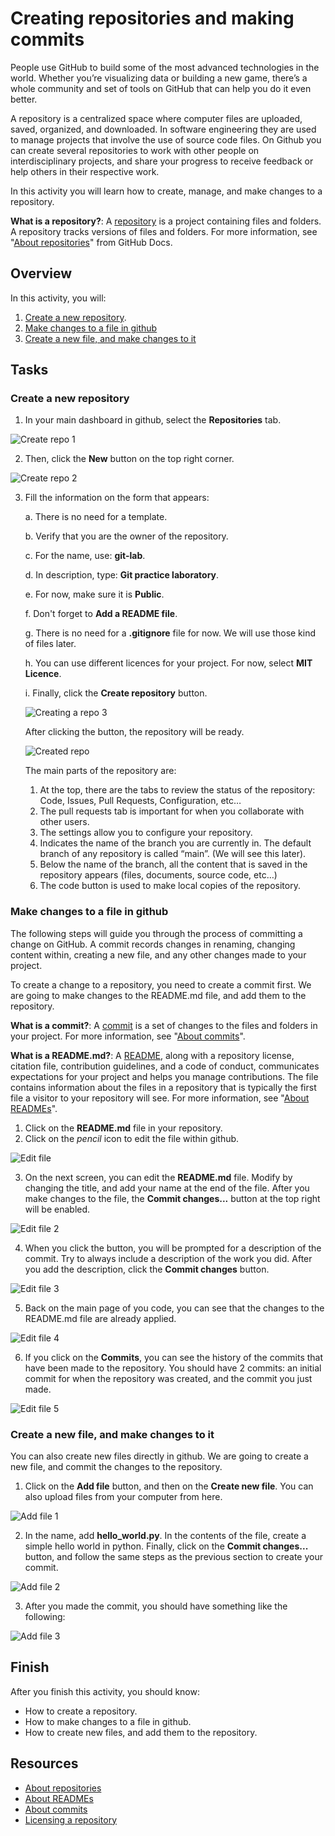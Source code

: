 # Creating repositories and making commits

People use GitHub to build some of the most advanced technologies in the world. Whether you’re visualizing data or building a new game, there’s a whole community and set of tools on GitHub that can help you do it even better.

A repository is a centralized space where computer files are uploaded, saved, organized, and downloaded. In software engineering they are used to manage projects that involve the use of source code files. On Github you can create several repositories to work with other people on interdisciplinary projects, and share your progress to receive feedback or help others in their respective work.

In this activity you will learn how to create, manage, and make changes to a repository.

**What is a repository?**: A [repository](https://docs.github.com/get-started/quickstart/github-glossary#repository) is a project containing files and folders. A repository tracks versions of files and folders. For more information, see "[About repositories](https://docs.github.com/en/repositories/creating-and-managing-repositories/about-repositories)" from GitHub Docs.

## Overview

In this activity, you will:

1. [Create a new repository](#create-a-new-repository). 
2. [Make changes to a file in github](#make-changes-to-a-file-in-github)
3. [Create a new file, and make changes to it](#create-a-new-file-and-make-changes-to-it)

## Tasks

### Create a new repository

1. In your main dashboard in github, select the **Repositories** tab.

![Create repo 1](.images/2_introduction/2_repository_1.png)

2. Then, click the **New** button on the top right corner.

![Create repo 2](.images/2_introduction/2_repository_2.png)

3. Fill the information on the form that appears:

    a. There is no need for a template.

    b. Verify that you are the owner of the repository.

    c. For the name, use: **git-lab**.

    d. In description, type: **Git practice laboratory**.

    e. For now, make sure it is **Public**.

    f. Don't forget to **Add a README file**.

    g. There is no need for a **.gitignore** file for now. We will use those kind of files later.

    h. You can use different licences for your project. For now, select **MIT Licence**.

    i. Finally, click the **Create repository** button.

    ![Creating a repo 3](.images/2_introduction/2_repository_4.png)

    After clicking the button, the repository will be ready.

    ![Created repo](.images/2_introduction/2_repository_5.png)

    The main parts of the repository are:

    1. At the top, there are the tabs to review the status of the repository: Code, Issues, Pull Requests, Configuration, etc…
    2. The pull requests tab is important for when you collaborate with other users.
    3. The settings allow you to configure your repository.
    4. Indicates the name of the branch you are currently in. The default branch of any repository is called “main”. (We will see this later).
    5. Below the name of the branch, all the content that is saved in the repository appears (files, documents, source code, etc…)
    6. The code button is used to make local copies of the repository.

### Make changes to a file in github

The following steps will guide you through the process of committing a change on GitHub. A commit records changes in renaming, changing content within, creating a new file, and any other changes made to your project.

To create a change to a repository, you need to create a commit first. We are going to make changes to the README.md file, and add them to the repository. 

**What is a commit?**: A [commit](https://docs.github.com/en/get-started/learning-about-github/github-glossary#commit) is a set of changes to the files and folders in your project. For more information, see "[About commits](https://docs.github.com/en/pull-requests/committing-changes-to-your-project/creating-and-editing-commits/about-commits)".

**What is a README.md?**: A [README](https://docs.github.com/en/get-started/learning-about-github/github-glossary#readme), along with a repository license, citation file, contribution guidelines, and a code of conduct, communicates expectations for your project and helps you manage contributions. The file contains information about the files in a repository that is typically the first file a visitor to your repository will see. For more information, see "[About READMEs](https://docs.github.com/en/repositories/managing-your-repositorys-settings-and-features/customizing-your-repository/about-readmes)".



1. Click on the **README.md** file in your repository.
2. Click on the *pencil* icon to edit the file within github.

![Edit file](.images/2_introduction/2_commit_1.png)

3. On the next screen, you can edit the **README.md** file. Modify by changing the title, and add your name at the end of the file. After you make changes to the file, the **Commit changes...** button at the top right will be enabled.

![Edit file 2](.images/2_introduction/2_commit_2.png)

4. When you click the button, you will be prompted for a description of the commit. Try to always include a description of the work you did. After you add the description, click the **Commit changes** button.

![Edit file 3](.images/2_introduction/2_commit_3.png)

5. Back on the main page of you code, you can see that the changes to the README.md file are already applied.

![Edit file 4](.images/2_introduction/2_commit_4.png)

6. If you click on the **Commits**, you can see the history of the commits that have been made to the repository. You should have 2 commits: an initial commit for when the repository was created, and the commit you just made.

![Edit file 5](.images/2_introduction/2_commit_5.png)

### Create a new file, and make changes to it

You can also create new files directly in github. We are going to create a new file, and commit the changes to the repository.

1. Click on the **Add file** button, and then on the **Create new file**. You can also upload files from your computer from here.

![Add file 1](.images/2_introduction/2_file_1.png)

2. In the name, add **hello_world.py**. In the contents of the file, create a simple hello world in python. Finally, click on the **Commit changes...** button, and follow the same steps as the previous section to create your commit.

![Add file 2](.images/2_introduction/2_file_2.png)

3. After you made the commit, you should have something like the following:

![Add file 3](.images/2_introduction/2_file_3.png)

## Finish

After you finish this activity, you should know:

- How to create a repository.
- How to make changes to a file in github.
- How to create new files, and add them to the repository.

## Resources

- [About repositories](https://docs.github.com/en/repositories/creating-and-managing-repositories/about-repositories)
- [About READMEs](https://docs.github.com/en/repositories/managing-your-repositorys-settings-and-features/customizing-your-repository/about-readmes)
- [About commits](https://docs.github.com/en/pull-requests/committing-changes-to-your-project/creating-and-editing-commits/about-commits)
- [Licensing a repository](https://docs.github.com/en/repositories/managing-your-repositorys-settings-and-features/customizing-your-repository/licensing-a-repository)
